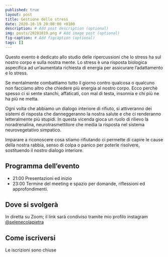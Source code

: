 ```yaml
---
published: true
layout: post
title: Gestione dello stress
date: 2020-10-19 20:00:00 +0100
description: # Add post description (optional)
img: posts/20201019.png # Add image post (optional)
fig-caption: # Add figcaption (optional)
tags: []
---
```

Questo evento è dedicato allo studio delle ripercussioni che lo stress ha sul nostro corpo e sulla nostra mente. Lo stress è una risposta biologica aspecifica ad un’aumentata richiesta di energia per assicurare l’adattamento e lo stress. 

Se mentalmente combattiamo tutto il giorno contro qualcosa o qualcuno non facciamo altro che chiedere più energia al nostro corpo. Ecco perchè spesso ci si sente stanchi, affaticati, con mal di testa, insonnia e chi più ne ha più ne metta.

Ogni volta che abbiamo un dialogo interiore di rifiuto, si attiveranno dei sistemi di risposta che danneggeranno la nostra salute e che ci renderanno letteralmente più stupidi.
In questa vicenda gioca un ruolo di rilievo la noradrenalina, neurotrasmettitore che media la risposta nel sistema neurovegetativo simpatico.

Imparare a riconoscere cosa stiamo rifiutando ci permette di capire le cause della nostra rabbia, senso di colpa o panico per poterle risolvere, sostituendo il nostro dialogo interiore.

## Programma dell’evento
* 21:00 Presentazioni ed inizio
* 23:00 Termine del meeting e spazio per domande, riflessioni ed approfondimenti.

## Dove si svolgerà
In diretta su Zoom; il link sarà condiviso tramite mio profilo instagram [@selenecolapietra](https://instagram.com/selenecolapietra)

## Come iscriversi
Le iscrizioni sono chiuse
